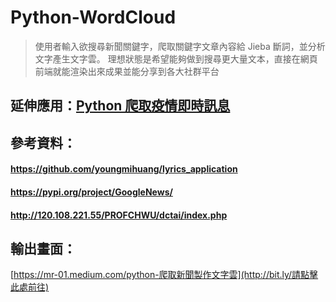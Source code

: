 # Python-WordCloud
 >使用者輸入欲搜尋新聞關鍵字，爬取關鍵字文章內容給 Jieba 斷詞，並分析文字產生文字雲。
 >理想狀態是希望能夠做到搜尋更大量文本，直接在網頁前端就能渲染出來成果並能分享到各大社群平台
 
## 延伸應用：[Python 爬取疫情即時訊息](https://index.coderbridge.io/2021/05/15/Python-%E7%88%AC%E8%9F%B2%E7%96%AB%E6%83%85%E5%8D%B3%E6%99%82%E8%A8%8A%E6%81%AF-%E6%96%B7%E8%A9%9E%E5%88%86%E6%9E%90-%E6%96%87%E5%AD%97%E9%9B%B2/)

## 參考資料：
 
#### https://github.com/youngmihuang/lyrics_application
#### https://pypi.org/project/GoogleNews/
#### http://120.108.221.55/PROFCHWU/dctai/index.php


## 輸出畫面：

[https://mr-01.medium.com/python-爬取新聞製作文字雲](http://bit.ly/請點擊此處前往)
